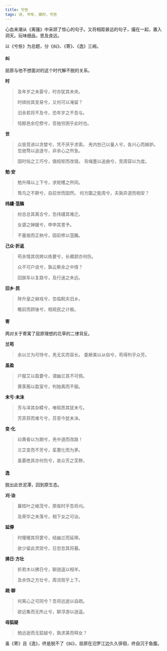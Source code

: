 ```yaml
---
title: 兮些
tags: 诗, 书写, 摘抄，兮些
---
```


心血来潮从《离骚》中采颉了惊心的句子。又将相距甚远的句子，撮在一起，置入洞天。玩味细品，思及良远。

以《兮些》为总题，分《纠》、《寄》、《逸》三阙。

#### 纠

屈原与他不想面对的这个时代解不脱的关系。

**时**

> 及年岁之未晏兮，时亦犹其未央。
>
> 时缤纷其变易兮，又何可以淹留？
>
> 汩余若将不及兮，恐年岁之不吾与。
>
> 忳郁邑余佗傺兮，吾独穷困乎此时也。

**世**

> 众皆竞进以贪婪兮，凭不厌乎求索。 
> 羌内恕己以量人兮，各兴心而嫉妒。 
> 忽驰骛以追逐兮，非余心之所急。
>
> 固时俗之工巧兮，偭规矩而改错。 
> 背绳墨以追曲兮，竞周容以为度。

**勉·安**

> 勉升降以上下兮，求矩矱之所同。
>
> 鸷鸟之不群兮，自前世而固然。 
> 何方圜之能周兮，夫孰异道而相安？

**纬繣·菹醢**

> 纷总总其离合兮，忽纬繣其难迁。
>
> 女嬃之婵媛兮，申申其詈予。
>
> 不量凿而正枘兮，固前修以菹醢。

**己众·折返**

> 苟余情其信姱以练要兮，长顑颔亦何伤。
>
> 众不可户说兮，孰云察余之中情？
>
> 回朕车以复路兮，及行迷之未远。

**旧乡·民**

> 陟升皇之赫戏兮，忽临睨夫旧乡。
>
> 瞻前而顾後兮，相观民之计极。

#### 寄

两对关于寄寓了屈原理想的花草的二律背反。

**兰苟**

> 余以兰为可恃兮，羌无实而容长。 
> 委厥美以从俗兮，苟得列乎众芳。

**虽盈**

> 户服艾以盈要兮，谓幽兰其不可佩。
>
> 薋菉葹以盈室兮，判独离而不服。

**未亏·未沫**

> 芳与泽其杂糅兮，唯昭质其犹未亏。
>
> 芳菲菲而难亏兮，芬至今犹未沬。

**变·化**

> 曰黄昏以为期兮，羌中道而改路！
>
> 兰芷变而不芳兮，荃蕙化而为茅。
>
> 虽萎绝其亦何伤兮，哀众芳之芜秽。

#### 逸

脱出此世泥潭，回到原生态。

**刈·诒**

> 冀枝叶之峻茂兮，原俟时乎吾将刈。
>
> 及荣华之未落兮，相下女之可诒。

**延儜**

> 时暧暧其将罢兮，结幽兰而延儜。
>
> 欲少留此灵琐兮，日忽忽其将暮。

**拂日·方壮**

> 折若木以拂日兮，聊逍遥以相羊。
>
> 及余饰之方壮兮，周流观乎上下。

**疏·聊**

> 何离心之可同兮？吾将远逝以自疏。
>
> 欲远集而无所止兮，聊浮游以逍遥。

**毋狐疑**

> 勉远逝而无狐疑兮，孰求美而释女？

虽《寄》且《逸》，终是脱不了《纠》，屈原在汨罗江边久久徘徊，终自沉于鱼腹。